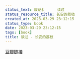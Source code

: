 ```yaml
---
status_text: 废话$      读过
status_resource_title: 长安的荔枝
created_at: 2023-03-29 23:12:15
status_type: book
date: 2023-03-29 23:12:15
tags: [book]
title: 读过 - 长安的荔枝
---
```

[豆瓣链接](https://book.douban.com/subject/36104107/)
